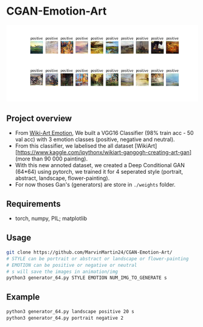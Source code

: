# CGAN-Emotion-Art

![Generator](https://github.com/MarvinMartin24/CGAN-Emotion-Art/blob/master/animation/img/fake.png)

## Project overview
* From [Wiki-Art Emotion](http://saifmohammad.com/WebPages/wikiartemotions.html), We built a VGG16 Classifier (98% train acc - 50 val acc) with 3 emotion classes (positive, negative and neutral).
* From this classifier, we labelised the all dataset [WikiArt][https://www.kaggle.com/ipythonx/wikiart-gangogh-creating-art-gan] (more than 90 000 painting).
* With this new annoted dataset, we created a Deep Conditional GAN (64*64) using pytorch, we trained it for 4 seperated style (portrait, abstract, landscape, flower-painting).
* For now thoses Gan's (generators) are store in `./weights` folder.

## Requirements
* torch, numpy, PIL; matplotlib

## Usage
```bash
git clone https://github.com/MarvinMartin24/CGAN-Emotion-Art/
# STYLE can be portrait or abstract or landscape or flower-painting
# EMOTION can be positive or negative or neutral
# s will save the images in animation/img
python3 generator_64.py STYLE EMOTION NUM_IMG_TO_GENERATE s
```
## Example
```bash
python3 generator_64.py landscape positive 20 s
python3 generator_64.py portrait negative 2
```
